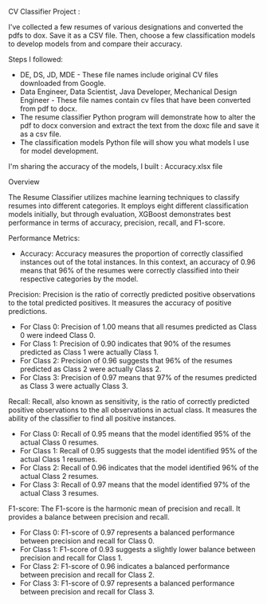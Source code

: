 CV Classifier Project :

I've collected a few resumes of various designations and converted the pdfs to dox. Save it as a CSV file. Then, choose a few classification models to develop models from and compare their accuracy.

Steps I followed:
- DE, DS, JD, MDE - These file names include original CV files downloaded from Google.
- Data Engineer, Data Scientist, Java Developer, Mechanical Design Engineer - These file names contain cv files that have been converted from pdf to docx.
- The resume classifier Python program will demonstrate how to alter the pdf to docx conversion and extract the text from the doxc file and save it as a csv file.
- The classification models Python file will show you what models I use for model development.
 
I'm sharing the accuracy of the models, I built : Accuracy.xlsx file

Overview

The Resume Classifier utilizes machine learning techniques to classify resumes into different categories. It employs eight different classification models initially, but through evaluation, XGBoost demonstrates best performance in terms of accuracy, precision, recall, and F1-score.

Performance Metrics:

-  Accuracy: Accuracy measures the proportion of correctly classified instances out of the total instances. In this context, an accuracy of 0.96 means that 96% of the resumes were correctly classified into their respective categories by the model.
  
Precision: Precision is the ratio of correctly predicted positive observations to the total predicted positives. It measures the accuracy of positive predictions.

-  For Class 0: Precision of 1.00 means that all resumes predicted as Class 0 were indeed Class 0.
-  For Class 1: Precision of 0.90 indicates that 90% of the resumes predicted as Class 1 were actually Class 1.
-  For Class 2: Precision of 0.96 suggests that 96% of the resumes predicted as Class 2 were actually Class 2.
-  For Class 3: Precision of 0.97 means that 97% of the resumes predicted as Class 3 were actually Class 3.

Recall: Recall, also known as sensitivity, is the ratio of correctly predicted positive observations to the all observations in actual class. It measures the ability of the classifier to find all positive instances.

-  For Class 0: Recall of 0.95 means that the model identified 95% of the actual Class 0 resumes.
-  For Class 1: Recall of 0.95 suggests that the model identified 95% of the actual Class 1 resumes.
-  For Class 2: Recall of 0.96 indicates that the model identified 96% of the actual Class 2 resumes.
-  For Class 3: Recall of 0.97 means that the model identified 97% of the actual Class 3 resumes.

F1-score: The F1-score is the harmonic mean of precision and recall. It provides a balance between precision and recall. 

- For Class 0: F1-score of 0.97 represents a balanced performance between precision and recall for Class 0.
- For Class 1: F1-score of 0.93 suggests a slightly lower balance between precision and recall for Class 1.
- For Class 2: F1-score of 0.96 indicates a balanced performance between precision and recall for Class 2.
- For Class 3: F1-score of 0.97 represents a balanced performance between precision and recall for Class 3.
